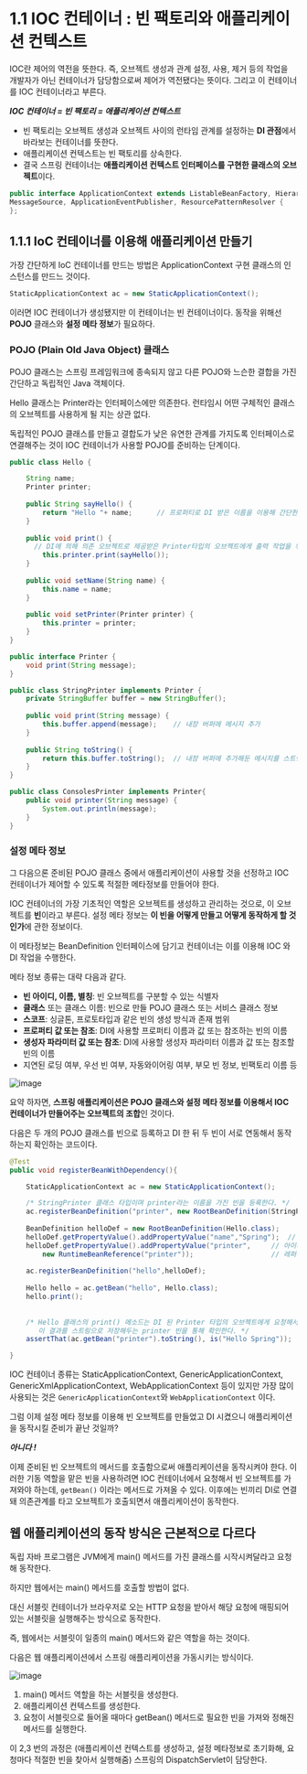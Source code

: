 # 1.1 IOC 컨테이너 : 빈 팩토리와 애플리케이션 컨텍스트

IOC란 제어의 역전을 뜻한다. 즉, 오브젝트 생성과 관계 설정, 사용, 제거 등의 작업을 개발자가 아닌 컨테이너가 담당함으로써 제어가 역전됐다는 뜻이다. 그리고 이 컨테이너를 IOC 컨테이너라고 부른다. 

***IOC 컨테이너 = 빈 팩토리 = 애플리케이션 컨텍스트*** 

- 빈 팩토리는 오브젝트 생성과 오브젝트 사이의 런타임 관계를 설정하는 **DI 관점**에서 바라보는 컨테이너를 뜻한다.
- 애플리케이션 컨텍스트는 빈 팩토리를 상속한다.
- 결국 스프링 컨테이너는 **애플리케이션 컨텍스트 인터페이스를 구현한 클래스의 오브젝트**이다.

```java
public interface ApplicationContext extends ListableBeanFactory, HierarchicalBeanFactory,
MessageSource, ApplicationEventPublisher, ResourcePatternResolver {
};
```

## 1.1.1 IoC 컨테이너를 이용해 애플리케이션 만들기

가장 간단하게 IoC 컨테이너를 만드는 방법은 ApplicationContext 구현 클래스의 인스턴스를 만드느 것이다. 

```java
StaticApplicationContext ac = new StaticApplicationContext();
```

이러면 IOC 컨테이너가 생성됐지만 이 컨테이너는 빈 컨테이너이다. 동작을 위해선 **POJO** 클래스와 **설정 메타 정보**가 필요하다.

### POJO (Plain Old Java Object) 클래스

POJO 클래스는 스프링 프레임워크에 종속되지 않고 다른 POJO와 느슨한 결합을 가진 간단하고 독립적인 Java 객체이다. 

Hello 클래스는 Printer라는 인터페이스에만 의존한다. 런타임시 어떤 구체적인 클래스의 오브젝트를 사용하게 될 지는 상관 없다.

독립적인 POJO 클래스를 만들고 결합도가 낮은 유연한 관계를 가지도록 인터페이스로 연결해주는 것이 IOC 컨테이너가 사용할 POJO를 준비하는 단계이다. 

```java
public class Hello {

    String name;
    Printer printer; 
    
    public String sayHello() {
    	return "Hello "+ name; 		// 프로퍼티로 DI 받은 이름을 이용해 간단한 인사문구 만들기 
    }
	
    public void print() {
      // DI에 의해 의존 오브젝트로 제공받은 Printer타입의 오브젝트에게 출력 작업을 위임
    	this.printer.print(sayHello());		
    }
    
    public void setName(String name) {
    	this.name = name;
    }
    
    public void setPrinter(Printer printer) {
    	this.printer = printer;
    }
}
```

```java
public interface Printer {
    void print(String message);
}

public class StringPrinter implements Printer {
    private StringBuffer buffer = new StringBuffer();
    
    public void print(String message) {
    	this.buffer.append(message);	// 내장 버퍼에 메시지 추가
    }
    
    public String toString() {
    	return this.buffer.toString();	// 내장 버퍼에 추가해둔 메시지를 스트링으로 가져온다. 
    }
}

public class ConsolesPrinter implements Printer{
    public void printer(String message) {
    	System.out.println(message);
    }
}
```

### 설정 메타 정보

그 다음으론 준비된 POJO 클래스 중에서 애플리케이션이 사용할 것을 선정하고 IOC 컨테이너가 제어할 수 있도록 적절한 메타정보를 만들어야 한다. 

IOC 컨테이너의 가장 기초적인 역할은 오브젝트를 생성하고 관리하는 것으로, 이 오브젝트를 **빈**이라고 부른다. 설정 메타 정보는 **이 빈을 어떻게 만들고 어떻게 동작하게 할 것인가**에 관한 정보이다. 

이 메타정보는 BeanDefinition 인터페이스에 담기고 컨테이너는 이를 이용해 IOC 와 DI 작업을 수행한다.

메타 정보 종류는 대략 다음과 같다. 

- **빈 아이디, 이름, 별칭**: 빈 오브젝트를 구분할 수 있는 식별자
- **클래스** 또는 클래스 이름: 빈으로 만들 POJO 클래스 또는 서비스 클래스 정보
- **스코프**: 싱글톤, 프로토타입과 같은 빈의 생성 방식과 존재 범위
- **프로퍼티 값 또는 참조**: DI에 사용할 프로퍼티 이름과 값 또는 참조하는 빈의 이름
- **생성자 파라미터 값 또는 참조**: DI에 사용할 생성자 파라미터 이름과 값 또는 참조할 빈의 이름
- 지연된 로딩 여부, 우선 빈 여부, 자동와이어링 여부, 부모 빈 정보, 빈팩토리 이름 등

![image](https://github.com/user-attachments/assets/77a00d3e-9547-48be-8d78-4fb858ceeff2)

요약 하자면, **스프링 애플리케이션은 POJO 클래스와 설정 메타 정보를 이용해서 IOC 컨테이너가 만들어주는 오브젝트의 조합**인 것이다. 

다음은 두 개의 POJO 클래스를 빈으로 등록하고 DI 한 뒤 두 빈이 서로 연동해서 동작하는지 확인하는 코드이다. 

```java
@Test
public void registerBeanWithDependency(){

    StaticApplicationContext ac = new StaticApplicationContext();

    /* StringPrinter 클래스 타입이며 printer라는 이름을 가진 빈을 등록한다. */
    ac.registerBeanDefinition("printer", new RootBeanDefinition(StringPrinter.class));
    
    BeanDefinition helloDef = new RootBeanDefinition(Hello.class);
    helloDef.getPropertyValue().addPropertyValue("name","Spring");  // 단순 값을 갖는 프로퍼티
    helloDef.getPropertyValue().addPropertyValue("printer", 	// 아이디가 printer인 빈에 대한
        new RuntimeBeanReference("printer"));                   // 레퍼런스를 프로퍼티로 등록
    
    ac.registerBeanDefinition("hello",helloDef);
    
    Hello hello = ac.getBean("hello", Hello.class);
    hello.print();
    
    
    /* Hello 클래스의 print() 메소드는 DI 된 Printer 타입의 오브젝트에게 요청해서 인사말을 출력한다.
       이 결과를 스트링으로 저장해두는 printer 빈을 통해 확인한다. */
    assertThat(ac.getBean("printer").toString(), is("Hello Spring"));

}
```

IOC 컨테이너 종류는 StaticApplicationContext, GenericApplicationContext, GenericXmlApplicationContext, WebApplicationContext 등이 있지만 가장 많이 사용되는 것은 `GenericApplicationContext`와 `WebApplicationContext` 이다. 

그럼 이제 설정 메타 정보를 이용해 빈 오브젝트를 만들었고 DI 시켰으니 애플리케이션을 동작시킬 준비가 끝난 것일까? 

***아니다 !***

이제 준비된 빈 오브젝트의 메서드를 호출함으로써 애플리케이션을 동작시켜야 한다. 이러한 기동 역할을 맡은 빈을 사용하려면 IOC 컨테이너에서 요청해서 빈 오브젝트를 가져와야 하는데, `getBean()` 이라는 메서드로 가져올 수 있다. 이후에는 빈끼리 DI로 연결돼 의존관계를 타고 오브젝트가 호출되면서 애플리케이션이 동작한다. 

## 웹 애플리케이션의 동작 방식은 근본적으로 다르다

독립 자바 프로그램은 JVM에게 main() 메서드를 가진 클래스를 시작시켜달라고 요청해 동작한다. 

하지만 웹에서는 main() 메서드를 호출할 방법이 없다. 

대신 서블릿 컨테이너가 브라우저로 오는 HTTP 요청을 받아서 해당 요청에 매핑되어 있는 서블릿을 실행해주는 방식으로 동작한다. 

즉, 웹에서는 서블릿이 일종의 main() 메서드와 같은 역할을 하는 것이다. 

다음은 웹 애플리케이션에서 스프링 애플리케이션을 가동시키는 방식이다. 

![image](https://github.com/user-attachments/assets/df165524-fb55-4b79-8e98-a04997b8cc07)

1. main() 메서드 역할을 하는 서블릿을 생성한다. 
2. 애플리케이션 컨텍스트를 생성한다. 
3. 요청이 서블릿으로 들어올 때마다 getBean() 메서드로 필요한 빈을 가져와 정해진 메서드를 실행한다.

이 2,3 번의 과정은 (애플리케이션 컨텍스트를 생성하고, 설정 메타정보로 초기화해, 요청마다 적절한 빈을 찾아서 실행해줌) 스프링의 DispatchServlet이 담당한다.
